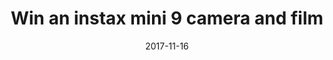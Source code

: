 ---
campaign-uuid: c-b088760e-ef13-4cbc-a2ee-18df598f2597
type: Competition
category: Gifts
date: 2017-11-16
end-date: 2017-12-21
disable-form: false
is_promoted: true
has_entry_page: true
extra-css: ""

logo-left-title: "Fujifilm"
logo-left-href: "http://www.fujifilm.com/products/instant_photo/cameras/instax_mini_9/"
logo-left-image: "fujifilm-logo.png"

banner-img: "fujifilm-main_image.jpg"
hero-header: "Fujifilm_competition"
competition-description: "Fujifilm presents: instax mini 9, the perfect instant camera!  
Fujifilm creates innovative products and deliver effective solutions in a wide variety of fields to serve society, contribute to the quality of life, and enhance environmental sustainability."
hero-subheader: ""

title: "Win an instax mini 9 camera and film"
bg-image-hero: "fujifilm-hero_image.png"
bg-image-first: "fujifilm-section1_image.jpg"
bg-image-second: "fujifilm-section2_image.png"

section1-content: >
   <p>Bored of having your smartphone tell you your storage is full every time you go to take a photo and miss having physical prints to flick through like the good old days?</p>
   <p>The instax range of instant print cameras has long been the solution to these very modern problems – their mini instant cameras have made taking real life photos of your friends, family, holidays and more, a snap.</p>
   <p>Just point and shoot the light, portable camera, and watch as those all important pics develop before your eyes.</p>

section2-content: >
   <p>The instax mini 9 is the perfect instant camera. Not only does it come in five cool colours (Cobalt Blue, Ice Blue, Flamingo Pink, Lime Green and Smoky White, FYI), but it’s also got some pretty neat features to help you take even better pictures.</p>
   <p>Check out the selfie mirror next to the lens, which basically makes cutting off half your face in your next festival selfie impossible.</p>
   <p>Then there’s the close-up lens attachment that lets you get the perfect zoom on things up to 35 centimetres away.</p>

entry-title: Win an instax mini 9 camera and film!
terms-confirmation: http://www.nme.com/competitions/win-instax-mini-9-camera-film-3#terms-and-conditions
entry-content: >
   <p>Sounds great, right? Then today could be your lucky day. Every fortnight, we’ll be giving away two instax cameras plus film, with a total of six winners.</p>
   <p>All you have to do to be in with a chance of winning is answer the very easy question below. Good luck!</p>

---